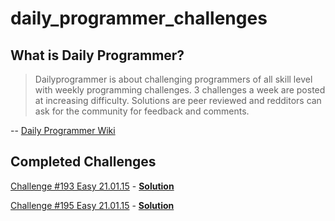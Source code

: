 # daily_programmer_challenges

## What is Daily Programmer?

>Dailyprogrammer is about challenging programmers of all skill level with weekly programming challenges. 3 challenges a week are posted at increasing difficulty. Solutions are peer reviewed and redditors can ask for the community for feedback and comments.

-- [Daily Programmer Wiki](http://www.reddit.com/r/dailyprogrammer/wiki/index)

## Completed Challenges
[Challenge #193 Easy 21.01.15](http://np.reddit.com/r/dailyprogrammer/comments/2ptrmp/20141219_challenge_193_easy_acronym_expander/) - [**Solution**](ruby/acronym_expander.rb)

[Challenge #195 Easy 21.01.15](http://np.reddit.com/r/dailyprogrammer/comments/2s7ezp/20150112_challenge_197_easy_isbn_validator/) - [**Solution**](ruby/isbn_generator.rb)

